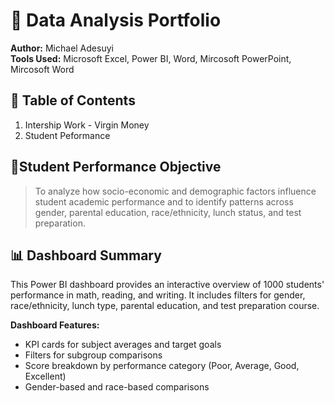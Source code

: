 # 📘 Data Analysis Portfolio

**Author:** Michael Adesuyi  
**Tools Used:** Microsoft Excel, Power BI, Word, Mircosoft PowerPoint, Mircosoft Word

## 📑 Table of Contents

1. Intership Work - Virgin Money  
2. Student Peformance

## 🎯Student Performance Objective

> To analyze how socio-economic and demographic factors influence student academic performance and to identify patterns across gender, parental education, race/ethnicity, lunch status, and test preparation.

## 📊 Dashboard Summary

This Power BI dashboard provides an interactive overview of 1000 students' performance in math, reading, and writing. It includes filters for gender, race/ethnicity, lunch type, parental education, and test preparation course.

**Dashboard Features:**
- KPI cards for subject averages and target goals
- Filters for subgroup comparisons
- Score breakdown by performance category (Poor, Average, Good, Excellent)
- Gender-based and race-based comparisons
